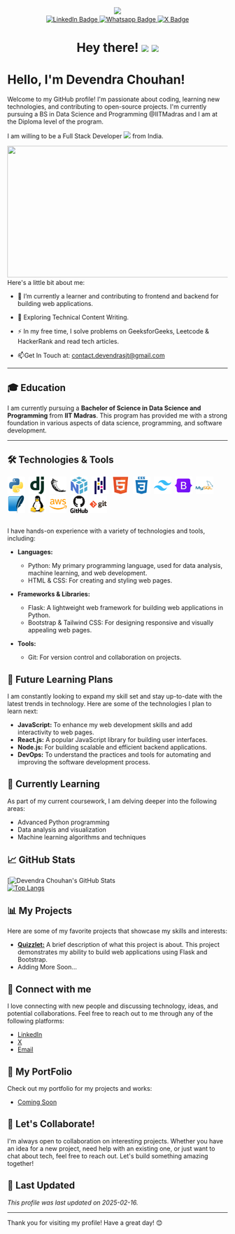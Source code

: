 <div id="header" align="center">
  <img src="https://media.giphy.com/media/M9gbBd9nbDrOTu1Mqx/giphy.gif" width="100"/>
  <div id="badges">
  <a href="https://linkedin.com/devendra-sjt">
    <img src="https://img.shields.io/badge/LinkedIn-blue?style=for-the-badge&logo=linkedin&logoColor=white" alt="LinkedIn Badge"/>
  </a>
  <a href="wa.me/918209954437">
    <img src="https://img.shields.io/badge/WhatsApp-25D366?style=for-the-badge&logo=whatsapp&logoColor=white" alt="Whatsapp Badge"/>
  </a>
  <a href="https://x.com/devendra-sjt">
    <img src="https://img.shields.io/badge/X-%23000000.svg?style=for-the-badge" alt="X Badge"/>
  </a>
</div>
<h1>
Hey there!
<img src="https://media.giphy.com/media/hvRJCLFzcasrR4ia7z/giphy.gif" width="30px"/>
<img src="https://media.giphy.com/media/WUlplcMpOCEmTGBtBW/giphy.gif" width="30px"/>
</h1>
</div>

# Hello, I'm Devendra Chouhan!

Welcome to my GitHub profile! I'm passionate about coding, learning new technologies, and contributing to open-source projects. I'm currently pursuing a BS in Data Science and Programming @IITMadras and I am at the Diploma level of the program.

I am willing to be a Full Stack Developer <img src="https://media.giphy.com/media/WUlplcMpOCEmTGBtBW/giphy.gif" width="30"> from India.

<div align="center">
  <img src="https://media.giphy.com/media/dWesBcTLavkZuG35MI/giphy.gif" width="600" height="300"/>
</div>
 Here's a little bit about me:

- :telescope: I’m currently a learner and contributing to frontend and backend for building web applications.

- :seedling: Exploring Technical Content Writing.

- :zap: In my free time, I solve problems on GeeksforGeeks, Leetcode & HackerRank and read tech articles.

- :mailbox:Get In Touch at: contact.devendrasjt@gmail.com

---

## 🎓 Education

I am currently pursuing a **Bachelor of Science in Data Science and Programming** from **IIT Madras**. This program has provided me with a strong foundation in various aspects of data science, programming, and software development. 

---

## 🛠️ Technologies & Tools

<div>
  <a href="https://www.python.org/doc/"><img src="https://github.com/devicons/devicon/blob/master/icons/python/python-original.svg" title="Python" alt="Python" width="40" height="40"/></a>&nbsp;
  <a href="https://docs.djangoproject.com/"><img src="https://github.com/devicons/devicon/blob/master/icons/django/django-plain.svg" title="Django" alt="Django" width="40" height="40"/></a>&nbsp;
  <a href="https://flask.palletsprojects.com/en/2.0.x/"><img src="https://github.com/devicons/devicon/blob/master/icons/flask/flask-original.svg" title="Flask" alt="Flask" width="40" height="40"/></a>&nbsp;
  <a href="https://numpy.org/doc/"><img src="https://github.com/devicons/devicon/blob/master/icons/numpy/numpy-original.svg" title="Numpy" alt="Numpy" width="40" height="40"/></a>&nbsp;
  <a href="https://pandas.pydata.org/docs/"><img src="https://github.com/devicons/devicon/blob/master/icons/pandas/pandas-original.svg" title="Pandas" alt="Pandas" width="40" height="40"/></a>&nbsp;
  <a href="https://developer.mozilla.org/en-US/docs/Web/HTML"><img src="https://github.com/devicons/devicon/blob/master/icons/html5/html5-original.svg" title="HTML5" alt="HTML" width="40" height="40"/></a>&nbsp;
  <a href="https://developer.mozilla.org/en-US/docs/Web/CSS"><img src="https://github.com/devicons/devicon/blob/master/icons/css3/css3-plain-wordmark.svg" title="CSS3" alt="CSS" width="40" height="40"/></a>&nbsp;
  <a href="https://tailwindcss.com/docs"><img src="https://github.com/devicons/devicon/blob/master/icons/tailwindcss/tailwindcss-original.svg" title="Tailwind" alt="Tailwind" width="40" height="40"/></a>&nbsp;
  <a href="https://getbootstrap.com/docs/5.0/getting-started/introduction/"><img src="https://github.com/devicons/devicon/blob/master/icons/bootstrap/bootstrap-original.svg" title="Bootstrap" alt="Bootstrap" width="40" height="40"/></a>&nbsp;
  <a href="https://dev.mysql.com/doc/"><img src="https://github.com/devicons/devicon/blob/master/icons/mysql/mysql-original-wordmark.svg" title="MySQL" alt="MySQL" width="40" height="40"/></a>&nbsp;
  <a href="https://www.sqlite.org/docs.html"><img src="https://github.com/devicons/devicon/blob/master/icons/sqlite/sqlite-original.svg" title="SQLite" alt="SQLite" width="40" height="40"/></a>&nbsp;
  <a href="https://www.kernel.org/doc/html/latest/"><img src="https://github.com/devicons/devicon/blob/master/icons/linux/linux-original.svg" title="Linux" alt="Linux" width="40" height="40"/></a>&nbsp;
  <a href="https://docs.aws.amazon.com/"><img src="https://github.com/devicons/devicon/blob/master/icons/amazonwebservices/amazonwebservices-plain-wordmark.svg" title="AWS" alt="AWS" width="40" height="40"/></a>&nbsp;
  <a href="https://github.com/"><img src="https://github.com/devicons/devicon/blob/master/icons/github/github-original-wordmark.svg" title="GitHub" alt="GitHub" width="40" height="40"/></a>
  <a href="https://git-scm.com/doc"><img src="https://github.com/devicons/devicon/blob/master/icons/git/git-original-wordmark.svg" title="Git" alt="Git" width="40" height="40"/></a>
  
<!---  <img src="https://github.com/devicons/devicon/blob/master/icons/javascript/javascript-original.svg" title="JavaScript" alt="JavaScript" width="40" height="40"/>&nbsp;
  <img src="https://github.com/devicons/devicon/blob/master/icons/java/java-original-wordmark.svg" title="Java" alt="Java" width="40" height="40"/>&nbsp;
  <img src="https://github.com/devicons/devicon/blob/master/icons/react/react-original-wordmark.svg" title="React" alt="React" width="40" height="40"/>&nbsp;
  <img src="https://github.com/devicons/devicon/blob/master/icons/spring/spring-original-wordmark.svg" title="Spring" alt="Spring" width="40" height="40"/>&nbsp;
  <img src="https://github.com/devicons/devicon/blob/master/icons/materialui/materialui-original.svg" title="Material UI" alt="Material UI" width="40" height="40"/>&nbsp;
  <img src="https://github.com/devicons/devicon/blob/master/icons/flutter/flutter-original.svg" title="Flutter" alt="Flutter" width="40" height="40"/>&nbsp;
  <img src="https://github.com/devicons/devicon/blob/master/icons/redux/redux-original.svg" title="Redux" alt="Redux " width="40" height="40"/>&nbsp;
  <img src="https://github.com/devicons/devicon/blob/master/icons/nodejs/nodejs-original-wordmark.svg" title="NodeJS" alt="NodeJS" width="40" height="40"/>&nbsp;
  <img src="https://github.com/devicons/devicon/blob/master/icons/firebase/firebase-plain-wordmark.svg" title="Firebase" alt="Firebase" width="40" height="40"/>&nbsp;
  <img src="https://github.com/devicons/devicon/blob/master/icons/gatsby/gatsby-original.svg" title="Gatsby"  alt="Gatsby" width="40" height="40"/> -->
</div>

## 

I have hands-on experience with a variety of technologies and tools, including:

- **Languages:**
  - Python: My primary programming language, used for data analysis, machine learning, and web development.
  - HTML & CSS: For creating and styling web pages.
  
- **Frameworks & Libraries:**
  - Flask: A lightweight web framework for building web applications in Python.
  - Bootstrap & Tailwind CSS: For designing responsive and visually appealing web pages.
  
- **Tools:**
  - Git: For version control and collaboration on projects.

## 🚀 Future Learning Plans

I am constantly looking to expand my skill set and stay up-to-date with the latest trends in technology. Here are some of the technologies I plan to learn next:

- **JavaScript:** To enhance my web development skills and add interactivity to web pages.
- **React.js:** A popular JavaScript library for building user interfaces.
- **Node.js:** For building scalable and efficient backend applications.
- **DevOps:** To understand the practices and tools for automating and improving the software development process.

## 🌱 Currently Learning

As part of my current coursework, I am delving deeper into the following areas:

- Advanced Python programming
- Data analysis and visualization
- Machine learning algorithms and techniques

## 📈 GitHub Stats

<!-- [![GitHub Streak](http://github-readme-streak-stats.herokuapp.com?user=24f2002329&theme=dark&background=000000)](https://git.io/streak-stats) -->
[![Devendra Chouhan's GitHub Stats](https://github-readme-stats.vercel.app/api?username=24f2002329&show_icons=true&theme=radical)<br>
[![Top Langs](https://github-readme-stats.vercel.app/api/top-langs/?username=24f2002329&layout=compact&theme=vision-friendly-dark)](https://github.com/anuraghazra/github-readme-stats)

## 📊 My Projects

Here are some of my favorite projects that showcase my skills and interests:

- [**Quizzlet:**](https://github.com/24f2002329/MAD1_Project) A brief description of what this project is about. This project demonstrates my ability to build web applications using Flask and Bootstrap.
- Adding More Soon...
<!--
- [**Project 2:**](https://github.com/devendra-sjt/project2) A brief description of what this project is about. This project highlights my skills in data analysis and visualization using Python.
- [**Project 3:**](https://github.com/devendra-sjt/project3) A brief description of what this project is about. This project showcases my experience with machine learning and predictive modeling.
-->

## 🔗 Connect with me

I love connecting with new people and discussing technology, ideas, and potential collaborations. Feel free to reach out to me through any of the following platforms:

- [LinkedIn](https://www.linkedin.com/in/devendra-sjt)
- [X](https://x.com/devendra-sjt)
- [Email](mailto:contact,devendrasjt@gamil.com)

## 📝 My PortFolio

Check out my portfolio for my projects and works:

- [Coming Soon](/)

## 💬 Let's Collaborate!

I'm always open to collaboration on interesting projects. Whether you have an idea for a new project, need help with an existing one, or just want to chat about tech, feel free to reach out. Let's build something amazing together!

## 📅 Last Updated

*This profile was last updated on 2025-02-16.*

---

Thank you for visiting my profile! Have a great day! 😊
```` ▋
